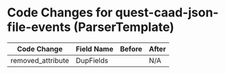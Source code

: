 # Code Changes for quest-caad-json-file-events (ParserTemplate)

| Code Change | Field Name | Before | After |
|-------------|------------|--------|-------|
| removed_attribute | DupFields |  | N/A |